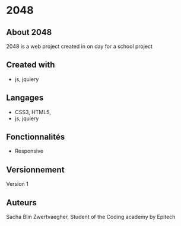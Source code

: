 # 2048

## About 2048
2048 is a web project created in on day for a school project

## Created with
- js, jquiery

## Langages
- CSS3, HTML5, 
- js, jquiery

## Fonctionnalités
- Responsive

## Versionnement
Version 1

## Auteurs
Sacha Blin Zwertvaegher,
Student of the Coding academy by Epitech
